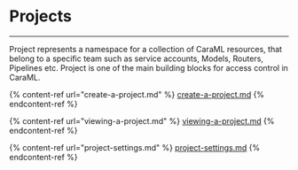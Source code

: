 # Projects

****

Project represents a namespace for a collection of CaraML resources, that belong to a specific team such as service accounts, Models, Routers, Pipelines etc. Project is one of the main building blocks for access control in CaraML.&#x20;

{% content-ref url="create-a-project.md" %}
[create-a-project.md](create-a-project.md)
{% endcontent-ref %}

{% content-ref url="viewing-a-project.md" %}
[viewing-a-project.md](viewing-a-project.md)
{% endcontent-ref %}

{% content-ref url="project-settings.md" %}
[project-settings.md](project-settings.md)
{% endcontent-ref %}
